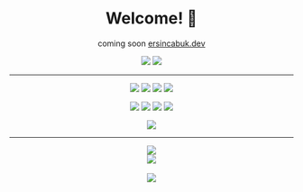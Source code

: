 <h1 align="center">Welcome! 👋</h1>
<p align="center">coming soon <a href="https://ersincabuk.dev/">ersincabuk.dev</a></p>

<p align="center">
  <a href="https://instagram.com/ersincabk"><img src="https://img.shields.io/badge/Instagram-%23E4405F.svg?logo=Instagram&logoColor=white"></a>
  <a href="https://twitter.com/ErsinCabk"><img src="https://img.shields.io/badge/Twitter-%231DA1F2.svg?logo=Twitter&logoColor=white"></a>
</p>

<hr>
<p align="center">
  <img src="https://img.shields.io/badge/css3-%231572B6.svg?style=for-the-badge&logo=css3&logoColor=white">
  <img src="https://img.shields.io/badge/html5-%23E34F26.svg?style=for-the-badge&logo=html5&logoColor=white">
  <img src="https://img.shields.io/badge/javascript-%23323330.svg?style=for-the-badge&logo=javascript&logoColor=%23F7DF1E">
  <a href="https://nodejs.org/en"><img src="https://img.shields.io/badge/node.js-6DA55F?style=for-the-badge&logo=node.js&logoColor=white"></a>
</p>
<p align="center">
  <a href="https://react.dev/"><img src="https://img.shields.io/badge/react-%2320232a.svg?style=for-the-badge&logo=react&logoColor=%2361DAFB"></a>
  <a href="https://nextjs.org/"><img src="https://img.shields.io/badge/Next-black?style=for-the-badge&logo=next.js&logoColor=white"></a>
  <a href="https://vuejs.org/"><img src="https://img.shields.io/badge/vuejs-%2335495e.svg?style=for-the-badge&logo=vuedotjs&logoColor=%234FC08D"></a>
  <a href="https://nuxtjs.org/"><img src="https://img.shields.io/badge/Nuxt-black?style=for-the-badge&logo=nuxt.js&logoColor=white"></a>
</p>
<p align="center">
  <a href="https://www.mongodb.com/"><img src="https://img.shields.io/badge/MongoDB-%234ea94b.svg?style=for-the-badge&logo=mongodb&logoColor=white"></a>
</p>

<hr>
<p align="center">
  <img src="https://github-readme-stats.vercel.app/api?username=ErsinCabuk&theme=dark&hide_border=true&include_all_commits=false&count_private=false">
  <br>
  <img src="https://github-readme-streak-stats.herokuapp.com/?user=ErsinCabuk&theme=dark&hide_border=true">
  <br><br>
  <img src="https://visitcount.itsvg.in/api?id=ErsinCabuk&icon=0&color=0">
</p>
